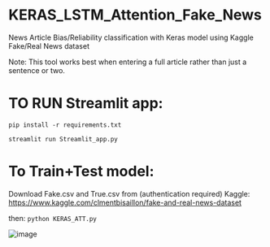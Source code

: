 # KERAS_LSTM_Attention_Fake_News
News Article Bias/Reliability classification with Keras model using Kaggle Fake/Real News dataset

Note: This tool works best when entering a full article rather than just a sentence or two.

# TO RUN Streamlit app:

`pip install -r requirements.txt`

`streamlit run Streamlit_app.py`

# To Train+Test model:

Download Fake.csv and True.csv from (authentication required) Kaggle:
https://www.kaggle.com/clmentbisaillon/fake-and-real-news-dataset

then:
`python KERAS_ATT.py`


![image](https://user-images.githubusercontent.com/56002246/158795637-1187ac08-630d-48f8-98db-3fe93a2b7047.png)




